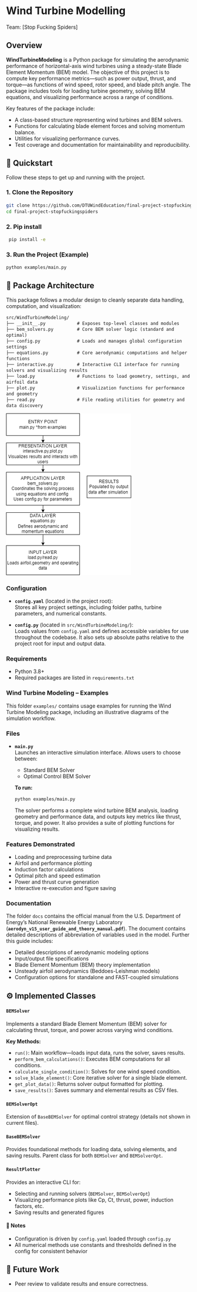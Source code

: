 # Wind Turbine Modelling

Team: [Stop Fucking Spiders]

## Overview

**WindTurbineModeling** is a Python package for simulating the aerodynamic performance of horizontal-axis wind turbines using a steady-state Blade Element Momentum (BEM) model. The objective of this project is to compute key performance metrics—such as power output, thrust, and torque—as functions of wind speed, rotor speed, and blade pitch angle. The package includes tools for loading turbine geometry, solving BEM equations, and visualizing performance across a range of conditions.

Key features of the package include:

- A class-based structure representing wind turbines and BEM solvers.
- Functions for calculating blade element forces and solving momentum balance.
- Utilities for visualizing performance curves.
- Test coverage and documentation for maintainability and reproducibility.


## 🚀 Quickstart

Follow these steps to get up and running with the project.

### 1. Clone the Repository

```bash
git clone https://github.com/DTUWindEducation/final-project-stopfuckingspiders.git
cd final-project-stopfuckingspiders
```

### 2. Pip install

```bash
 pip install -e
```

### 3. Run the Project (Example)

```bash
python examples/main.py
```

## 📁 Package Architecture

This package follows a modular design to cleanly separate data handling, computation, and visualization:

```
src/WindTurbineModeling/
├── __init__.py            # Exposes top-level classes and modules
├── bem_solvers.py         # Core BEM solver logic (standard and optimal)
├── config.py              # Loads and manages global configuration settings
├── equations.py           # Core aerodynamic computations and helper functions
├── interactive.py         # Interactive CLI interface for running solvers and visualizing results
├── load.py                # Functions to load geometry, settings, and airfoil data
├── plot.py                # Visualization functions for performance and geometry
├── read.py                # File reading utilities for geometry and data discovery
```

![Architecture Overview](examples/architecture.png)



### Configuration

- **`config.yaml`** (located in the project root):  
  Stores all key project settings, including folder paths, turbine parameters, and numerical constants.

- **`config.py`** (located in `src/WindTurbineModeling/`):  
  Loads values from `config.yaml` and defines accessible variables for use throughout the codebase. It also sets up absolute paths relative to the project root for input and output data.

### Requirements

- Python 3.8+
- Required packages are listed in `requirements.txt`


### Wind Turbine Modeling – Examples

This folder `examples/` contains usage examples for running the Wind Turbine Modeling package, including an illustrative diagrams of the simulation workflow.

### Files

- **`main.py`**  
  Launches an interactive simulation interface. Allows users to choose between:
  - Standard BEM Solver
  - Optimal Control BEM Solver

  **To run:**
  ```bash
  python examples/main.py
  ```

  The solver performs a complete wind turbine BEM analysis, loading geometry and performance data, and outputs key metrics like thrust, torque, and power. It also provides a suite of plotting functions for visualizing results.

### Features Demonstrated

- Loading and preprocessing turbine data
- Airfoil and performance plotting
- Induction factor calculations
- Optimal pitch and speed estimation
- Power and thrust curve generation
- Interactive re-execution and figure saving

### Documentation

The folder `docs` contains the official manual from the U.S. Department of Energy’s National Renewable Energy Laboratory (**`aerodyn_v15_user_guide_and_theory_manual.pdf`**). The document contains detailed descriptions of abbreviation of variables used in the model. Further this guide includes:
  - Detailed descriptions of aerodynamic modeling options
  - Input/output file specifications
  - Blade Element Momentum (BEM) theory implementation
  - Unsteady airfoil aerodynamics (Beddoes-Leishman models)
  - Configuration options for standalone and FAST-coupled simulations


## ⚙️ Implemented Classes

#### `BEMSolver`
Implements a standard Blade Element Momentum (BEM) solver for calculating thrust, torque, and power across varying wind conditions.

**Key Methods:**
- `run()`: Main workflow—loads input data, runs the solver, saves results.
- `perform_bem_calculations()`: Executes BEM computations for all conditions.
- `calculate_single_condition()`: Solves for one wind speed condition.
- `solve_blade_element()`: Core iterative solver for a single blade element.
- `get_plot_data()`: Returns solver output formatted for plotting.
- `save_results()`: Saves summary and elemental results as CSV files.

#### `BEMSolverOpt`
Extension of `BaseBEMSolver` for optimal control strategy (details not shown in current files).

#### `BaseBEMSolver`
Provides foundational methods for loading data, solving elements, and saving results. Parent class for both `BEMSolver` and `BEMSolverOpt`.

#### `ResultPlotter`
Provides an interactive CLI for:
- Selecting and running solvers (`BEMSolver`, `BEMSolverOpt`)
- Visualizing performance plots like Cp, Ct, thrust, power, induction factors, etc.
- Saving results and generated figures

#### 🧠 Notes
- Configuration is driven by `config.yaml` loaded through `config.py`
- All numerical methods use constants and thresholds defined in the config for consistent behavior

## 🔭 Future Work
- Peer review to validate results and ensure correctness.